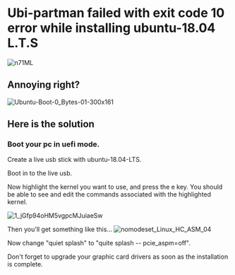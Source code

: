 # Ubi-partman failed with exit code 10 error while installing ubuntu-18.04 L.T.S



![n71ML](https://user-images.githubusercontent.com/30818966/54477366-09673e00-482d-11e9-81ed-baa3d1eb29e3.png)
## Annoying right?



![Ubuntu-Boot-0_Bytes-01-300x161](https://user-images.githubusercontent.com/30818966/54477377-37e51900-482d-11e9-87b0-05b51ff2dea4.png)


## Here is the solution
### Boot your pc in uefi mode.

Create a live usb stick with ubuntu-18.04-LTS. 

Boot in to the live usb.

Now highlight the kernel you want to use, and press the e key. You should be able to see and edit the commands associated with the highlighted kernel.

![1_jGfp94oHM5vgpcMJuiaeSw](https://user-images.githubusercontent.com/30818966/54477397-68c54e00-482d-11e9-9c7a-5bfe91c5a757.jpeg)

Then you'll get something like this...
![nomodeset_Linux_HC_ASM_04](https://user-images.githubusercontent.com/30818966/54477400-767ad380-482d-11e9-8f78-5444d2dc385e.png)

Now change "quiet splash" to "quite splash -- pcie_aspm=off".

Don't forget to upgrade your graphic card drivers as soon as the installation is complete.






